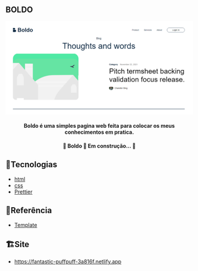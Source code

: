 
## BOLDO
![demo](https://raw.githubusercontent.com/Rinpiki/Pagina-Boldo/master/img/Demo.png)
<h4 align="center"> 
Boldo é uma simples pagina web feita para colocar os meus conhecimentos em pratica.
</h4>	
<h4 align="center"> 
	🚧 Boldo 🚀 Em construção...  🚧
</h4>

## 🔧Tecnologias
- [html](https://developer.mozilla.org/pt-BR/docs/Web/HTML)
- [css](https://developer.mozilla.org/pt-BR/docs/Web/CSS)
- [Prettier](https://prettier.io/)
## 🔗Referência

 - [Template](https://www.figma.com/file/Rx7dQHwtc6hQuvOuysOFWy/Boldo---Edgar-Allan)
 
 ## 🏗️Site 
 - https://fantastic-puffpuff-3a816f.netlify.app
